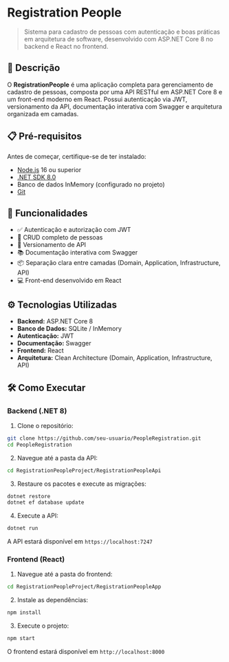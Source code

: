 # Registration People

> Sistema para cadastro de pessoas com autenticação e boas práticas em arquitetura de software, desenvolvido com ASP.NET Core 8 no backend e React no frontend.

## 📌 Descrição

O **RegistrationPeople** é uma aplicação completa para gerenciamento de cadastro de pessoas, composta por uma API RESTful em ASP.NET Core 8 e um front-end moderno em React. Possui autenticação via JWT, versionamento da API, documentação interativa com Swagger e arquitetura organizada em camadas.

## 📋 Pré-requisitos

Antes de começar, certifique-se de ter instalado:

- [Node.js](https://nodejs.org/) 16 ou superior  
- [.NET SDK 8.0](https://dotnet.microsoft.com/en-us/download/dotnet/8.0)  
- Banco de dados InMemory (configurado no projeto)  
- [Git](https://git-scm.com/)

## 🚀 Funcionalidades

- ✅ Autenticação e autorização com JWT  
- 📝 CRUD completo de pessoas  
- 📄 Versionamento de API  
- 📚 Documentação interativa com Swagger  
- 📦 Separação clara entre camadas (Domain, Application, Infrastructure, API)  
- 💻 Front-end desenvolvido em React  

## ⚙️ Tecnologias Utilizadas

- **Backend:** ASP.NET Core 8  
- **Banco de Dados:** SQLite / InMemory  
- **Autenticação:** JWT  
- **Documentação:** Swagger  
- **Frontend:** React  
- **Arquitetura:** Clean Architecture (Domain, Application, Infrastructure, API)  

## 🛠️ Como Executar

### Backend (.NET 8)

1. Clone o repositório:
```bash
git clone https://github.com/seu-usuario/PeopleRegistration.git
cd PeopleRegistration
```

2. Navegue até a pasta da API:
```bash
cd RegistrationPeopleProject/RegistrationPeopleApi
```

3. Restaure os pacotes e execute as migrações:
```bash
dotnet restore
dotnet ef database update
```

4. Execute a API:
```bash
dotnet run
```
A API estará disponível em `https://localhost:7247`

### Frontend (React)

1. Navegue até a pasta do frontend:
```bash
cd RegistrationPeopleProject/RegistrationPeopleApp
```

2. Instale as dependências:
```bash
npm install
```

3. Execute o projeto:
```bash
npm start
```
O frontend estará disponível em `http://localhost:8000`